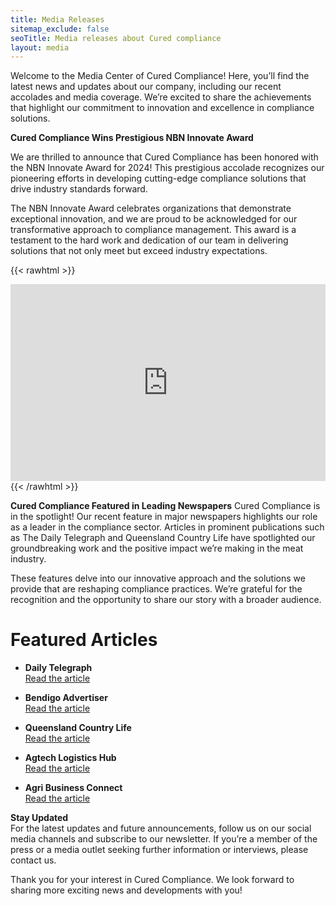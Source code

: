 ```yaml
---
title: Media Releases
sitemap_exclude: false
seoTitle: Media releases about Cured compliance
layout: media
---
```


Welcome to the Media Center of Cured Compliance! Here, you’ll find the latest news and updates about our company, including our recent accolades and media coverage. We’re excited to share the achievements that highlight our commitment to innovation and excellence in compliance solutions.

**Cured Compliance Wins Prestigious NBN Innovate Award**

We are thrilled to announce that Cured Compliance has been honored with the NBN Innovate Award for 2024! This prestigious accolade recognizes our pioneering efforts in developing cutting-edge compliance solutions that drive industry standards forward.

The NBN Innovate Award celebrates organizations that demonstrate exceptional innovation, and we are proud to be acknowledged for our transformative approach to compliance management. This award is a testament to the hard work and dedication of our team in delivering solutions that not only meet but exceed industry expectations.

{{< rawhtml >}}
<iframe height="315" style="width: 100%;" class="border-rounded" src="https://www.youtube.com/embed/G95rr9pQu4M?si=2H72UcZWfh1Xcgmn" title="YouTube video player" frameborder="0" allow="accelerometer; autoplay; clipboard-write; encrypted-media; gyroscope; picture-in-picture; web-share" referrerpolicy="strict-origin-when-cross-origin" allowfullscreen></iframe>
<br>
{{< /rawhtml >}}


**Cured Compliance Featured in Leading Newspapers**
Cured Compliance is in the spotlight! Our recent feature in major newspapers highlights our role as a leader in the compliance sector. Articles in prominent publications such as The Daily Telegraph and Queensland Country Life have spotlighted our groundbreaking work and the positive impact we’re making in the meat industry.

These features delve into our innovative approach and the solutions we provide that are reshaping compliance practices. We’re grateful for the recognition and the opportunity to share our story with a broader audience.

# Featured Articles

- **Daily Telegraph**  
  [Read the article](https://www.dailytelegraph.com.au/news/nbn-technology-used-to-power-new-compliance-tool-for-butchers/news-story/eabc3b7ff51f27f96ab9bf99970990e7)

- **Bendigo Advertiser**  
  [Read the article](https://www.bendigoadvertiser.com.au/story/8633952/connectivity-revolution-for-more-farmers-than-ever-with-nbn/)

- **Queensland Country Life**  
  [Read the article](https://www.queenslandcountrylife.com.au/story/8202016/gympie-innovators-are-bacon-a-cure-for-meat-compliance/)

- **Agtech Logistics Hub**  
  [Read the article](https://agtechlogisticshub.com.au/2023/11/15/digital-platform-for-butchers-in-running-for-major-award/)

- **Agri Business Connect**  
  [Read the article](https://agribusinessconnect.com.au/innovators-are-bacon-a-cure-for-compliance/)


**Stay Updated**\
For the latest updates and future announcements, follow us on our social media channels and subscribe to our newsletter. If you’re a member of the press or a media outlet seeking further information or interviews, please contact us.

Thank you for your interest in Cured Compliance. We look forward to sharing more exciting news and developments with you!